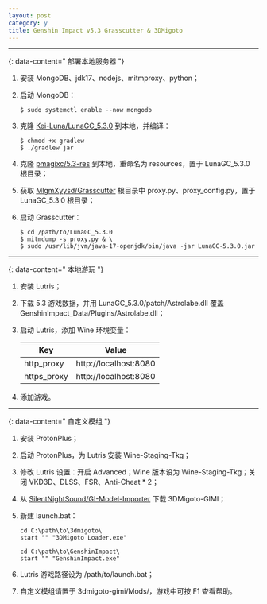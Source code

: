 ```yaml
---
layout: post
category: y
title: Genshin Impact v5.3 Grasscutter & 3DMigoto
---
```


---
{: data-content=" 部署本地服务器 "}

1. 安装 MongoDB、jdk17、nodejs、mitmproxy、python；

2. 启动 MongoDB：
   ```
   $ sudo systemctl enable --now mongodb
   ```

3. 克隆 [Kei-Luna/LunaGC_5.3.0](https://github.com/Kei-Luna/LunaGC_5.3.0) 到本地，并编译：
   ```
   $ chmod +x gradlew
   $ ./gradlew jar
   ```

4. 克隆 [pmagixc/5.3-res](https://github.com/pmagixc/5.3-res) 到本地，重命名为 resources，置于 LunaGC_5.3.0 根目录；

5. 获取 [MlgmXyysd/Grasscutter](https://github.com/MlgmXyysd/Grasscutter) 根目录中 proxy.py、proxy_config.py，置于 LunaGC_5.3.0 根目录；

6. 启动 Grasscutter：
   ```
   $ cd /path/to/LunaGC_5.3.0
   $ mitmdump -s proxy.py & \
   $ sudo /usr/lib/jvm/java-17-openjdk/bin/java -jar LunaGC-5.3.0.jar
   ```

---
{: data-content=" 本地游玩 "}

1. 安装 Lutris；

2. 下载 5.3 游戏数据，并用 LunaGC_5.3.0/patch/Astrolabe.dll 覆盖 GenshinImpact_Data/Plugins/Astrolabe.dll；

3. 启动 Lutris，添加 Wine 环境变量：

   | Key | Value |
   |---|---|
   | http_proxy | http://localhost:8080 |
   | https_proxy | http://localhost:8080 |
  
4. 添加游戏。

---
{: data-content=" 自定义模组 "}

1. 安装 ProtonPlus；

2. 启动 ProtonPlus，为 Lutris 安装 Wine-Staging-Tkg；

3. 修改 Lutris 设置：开启 Advanced；Wine 版本设为 Wine-Staging-Tkg；关闭 VKD3D、DLSS、FSR、Anti-Cheat * 2；

4. 从 [SilentNightSound/GI-Model-Importer](https://github.com/SilentNightSound/GI-Model-Importer) 下载 3DMigoto-GIMI；

5. 新建 launch.bat：
   ```
   cd C:\path\to\3dmigoto\
   start "" "3DMigoto Loader.exe"

   cd C:\path\to\GenshinImpact\
   start "" "GenshinImpact.exe"
   ```
   
6. Lutris 游戏路径设为 /path/to/launch.bat；

7. 自定义模组请置于 3dmigoto-gimi/Mods/，游戏中可按 F1 查看帮助。
